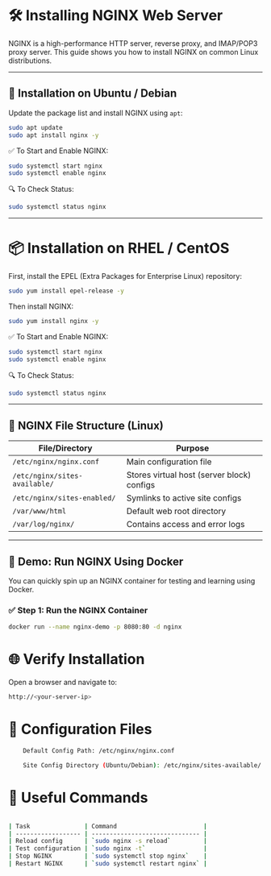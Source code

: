 # 🛠️ Installing NGINX Web Server

NGINX is a high-performance HTTP server, reverse proxy, and IMAP/POP3 proxy server. This guide shows you how to install NGINX on common Linux distributions.

---

## 🐧 Installation on Ubuntu / Debian

Update the package list and install NGINX using `apt`:

```bash
sudo apt update
sudo apt install nginx -y
```

✅ To Start and Enable NGINX:
```bash
sudo systemctl start nginx
sudo systemctl enable nginx
```
🔍 To Check Status:
```bash
sudo systemctl status nginx
```

---

# 📦 Installation on RHEL / CentOS
First, install the EPEL (Extra Packages for Enterprise Linux) repository:

```bash
sudo yum install epel-release -y
```

Then install NGINX:
```bash
sudo yum install nginx -y

```

✅ To Start and Enable NGINX:
```bash
sudo systemctl start nginx
sudo systemctl enable nginx
```

🔍 To Check Status:
```bash
sudo systemctl status nginx
```
---
## 📁 NGINX File Structure (Linux)

| File/Directory                   | Purpose                                      |
|----------------------------------|----------------------------------------------|
| `/etc/nginx/nginx.conf`          | Main configuration file                      |
| `/etc/nginx/sites-available/`    | Stores virtual host (server block) configs   |
| `/etc/nginx/sites-enabled/`      | Symlinks to active site configs              |
| `/var/www/html`                  | Default web root directory                   |
| `/var/log/nginx/`                | Contains access and error logs               |

---

## 🧪 Demo: Run NGINX Using Docker

You can quickly spin up an NGINX container for testing and learning using Docker.

### ✅ Step 1: Run the NGINX Container

```bash
docker run --name nginx-demo -p 8080:80 -d nginx

```
# 🌐 Verify Installation
Open a browser and navigate to:
```bash
http://<your-server-ip>
```
# 📁 Configuration Files
```bash
    Default Config Path: /etc/nginx/nginx.conf

    Site Config Directory (Ubuntu/Debian): /etc/nginx/sites-available/
```

# 🚀 Useful Commands
```bash

| Task               | Command                        |
| ------------------ | ------------------------------ |
| Reload config      | `sudo nginx -s reload`         |
| Test configuration | `sudo nginx -t`                |
| Stop NGINX         | `sudo systemctl stop nginx`    |
| Restart NGINX      | `sudo systemctl restart nginx` |
```